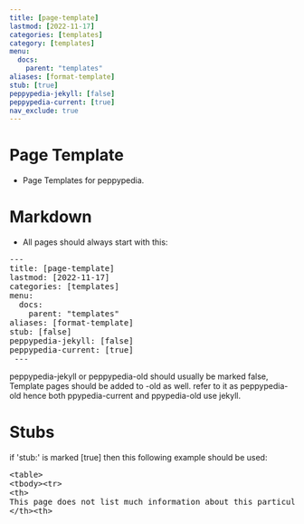 ```yaml
---
title: [page-template]
lastmod: [2022-11-17]
categories: [templates]
category: [templates]
menu:
  docs:
    parent: "templates"
aliases: [format-template]
stub: [true]
peppypedia-jekyll: [false]
peppypedia-current: [true]
nav_exclude: true
---
```

# Page Template
* Page Templates for peppypedia.
# Markdown
* All pages should always start with this:
<pre>
---
title: [page-template]
lastmod: [2022-11-17]
categories: [templates]
menu:
  docs:
    parent: "templates"
aliases: [format-template]
stub: [false]
peppypedia-jekyll: [false]
peppypedia-current: [true]
 ---
</pre>
peppypedia-jekyll or peppypedia-old should usually be marked false, Template pages should be added to -old as well.
refer to it as peppypedia-old hence both ppypedia-current and ppypedia-old use jekyll. 
  
# Stubs
if 'stub:' is marked [true] then this following example should be used:
<pre>
&lt;table&gt;
&lt;tbody&gt;&lt;tr&gt;
&lt;th&gt;
This page does not list much information about this particular person/map/feature/etc. (stub)
&lt;/th&gt;&lt;th&gt;
</pre>
